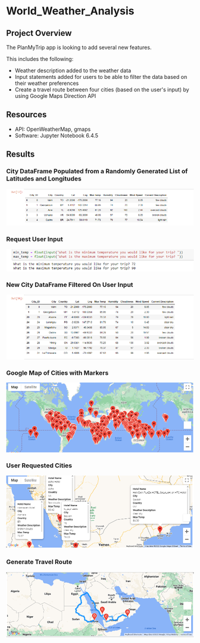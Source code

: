 # World_Weather_Analysis

## Project Overview
The PlanMyTrip app is looking to add several new features. 

This includes the following:
 - Weather description added to the weather data
 - Input statements added for users to be able to filter the data based on their weather preferences
 - Create a travel route between four cities (based on the user's input) by using Google Maps Direction API

## Resources
- API: OpenWeatherMap, gmaps
- Software: Jupyter Notebook 6.4.5

## Results

### City DataFrame Populated from a Randomly Generated List of Latitudes and Longitudes
![alt text](https://github.com/thehatch4815162342/World_Weather_Analysis/blob/main/Images/city_df.png?raw=true) 

### Request User Input
![alt text](https://github.com/thehatch4815162342/World_Weather_Analysis/blob/main/Images/user_input.png?raw=true) 

### New City DataFrame Filtered On User Input
![alt text](https://github.com/thehatch4815162342/World_Weather_Analysis/blob/main/Images/city_df_based_on_user_input.png?raw=true) 

### Google Map of Cities with Markers
![alt text](https://github.com/thehatch4815162342/World_Weather_Analysis/blob/main/Images/cities.png?raw=true) 

### User Requested Cities
![alt text](https://github.com/thehatch4815162342/World_Weather_Analysis/blob/main/Images/four_cities.png?raw=true) 

### Generate Travel Route
![alt text](https://github.com/thehatch4815162342/World_Weather_Analysis/blob/main/Images/route.png?raw=true) 
 


